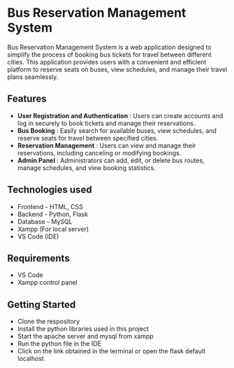 # Bus Reservation Management System

Bus Reservation Management System is a web application designed to simplify the process of booking bus tickets for travel between different cities. This application provides users with a convenient and efficient platform to reserve seats on buses, view schedules, and manage their travel plans seamlessly.

## Features
- **User Registration and Authentication** : Users can create accounts and log in securely to book tickets and manage their reservations.
- **Bus Booking** : Easily search for available buses, view schedules, and reserve seats for travel between specified cities.
- **Reservation Management** : Users can view and manage their reservations, including canceling or modifying bookings.
- **Admin Panel** : Administrators can add, edit, or delete bus routes, manage schedules, and view booking statistics.

## Technologies used
- Frontend - HTML, CSS
- Backend - Python, Flask
- Database - MySQL
- Xampp (For local server)
- VS Code (IDE)

## Requirements
- VS Code
- Xampp control panel

## Getting Started
- Clone the respository
- Install the python libraries used in this project
- Start the apache server and mysql from xampp
- Run the python file in the IDE
- Click on the link obtained in the terminal or open the flask default localhost












